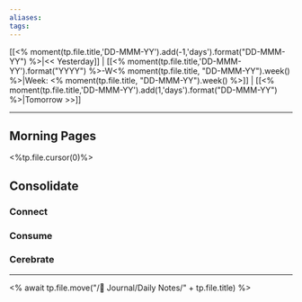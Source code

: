 ```yaml
---
aliases:
tags:
---
```

[[<% moment(tp.file.title,'DD-MMM-YY').add(-1,'days').format("DD-MMM-YY") %>|<< Yesterday]] | [[<% moment(tp.file.title,'DD-MMM-YY').format("YYYY") %>-W<% moment(tp.file.title, "DD-MMM-YY").week() %>|Week: <% moment(tp.file.title, "DD-MMM-YY").week() %>]] | [[<% moment(tp.file.title,'DD-MMM-YY').add(1,'days').format("DD-MMM-YY") %>|Tomorrow >>]] 

---

## Morning Pages
<%tp.file.cursor(0)%>
## Consolidate
### Connect
### Consume
### Cerebrate
--- 
  
<% await tp.file.move("/🌱 Journal/Daily Notes/" + tp.file.title) %>

